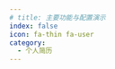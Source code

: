 ```yaml
---
# title: 主要功能与配置演示
index: false
icon: fa-thin fa-user
category:
  - 个人简历
---
```

<PDF url="./pdf.pdf" />